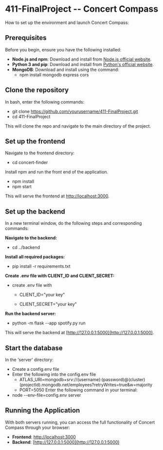 
# 411-FinalProject -- Concert Compass 
How to set up the environment and launch Concert Compass: 

## Prerequisites
Before you begin, ensure you have the following installed:
- **Node.js and npm**: Download and install from [Node.js official website](https://nodejs.org/).
- **Python 3 and pip**: Download and install from [Python's official website](https://python.org/).
- **MongoDB**: Download and install using the command:
  - npm install mongodb express cors
 
## Clone the repository
In bash, enter the following commands:
- git clone https://github.com/yourusername/411-FinalProject.git
- cd 411-FinalProject

This will clone the repo and navigate to the main directory of the project.

## Set up the frontend
Navigate to the frontend directory:
- cd concert-finder

Install npm and run the front end of the application. 
- npm install
- npm start

This will serve the frontend at [http://localhost:3000](http://localhost:3000).


## Set up the backend
In a new terminal window, do the following steps and corresponding commands:

**Navigate to the backend:**
- cd ../backend

**Install all required packages:**
- pip install -r requirements.txt

**Create .env file with CLIENT_ID and CLIENT_SECRET:**
- create .env file with

  - CLIENT_ID="your key"

  - CLIENT_SECRET="your key"

**Run the backend server:**
- python -m flask --app spotify.py run


This will serve the backend at [http://127.0.0.1:5000](http://127.0.0.1:5000).

## Start the database 
In the 'server' directory:
- Create a config.env file
- Enter the following into the config.env file
  - ATLAS_URI=mongodb+srv://(username):(password)@(cluster)(projectId).mongodb.net/employees?retryWrites=true&w=majority
  - PORT=5050
Enter the following command in your terminal: 
- node --env-file=config.env server

## Running the Application
With both servers running, you can access the full functionality of Concert Compass through your browser:

- **Frontend**: [http://localhost:3000](http://localhost:3000)
- **Backend**: [http://127.0.0.1:5000](http://127.0.0.1:5000)

